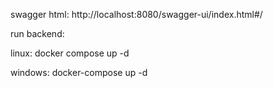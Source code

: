 swagger html: http://localhost:8080/swagger-ui/index.html#/

run backend: 

linux: docker compose up -d


windows: docker-compose up -d

